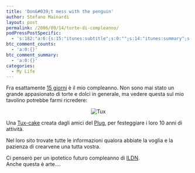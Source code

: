 ```yaml
---
title: 'Don&#039;t mess with the penguin'
author: Stefano Mainardi
layout: post
permalink: /2006/09/14/torte-di-compleanno/
podPressPostSpecific:
  - 's:182:"a:6:{s:15:"itunes:subtitle";s:0:"";s:14:"itunes:summary";s:0:"";s:15:"itunes:keywords";s:0:"";s:13:"itunes:author";s:0:"";s:15:"itunes:explicit";s:0:"";s:12:"itunes:block";s:2:"no";}";'
btc_comment_counts:
  - 'a:0:{}'
btc_comment_summary:
  - 'a:0:{}'
categories:
  - My Life
---
```

Fra esattamente [15 giorni][1] è il mio compleanno. Non sono mai stato un grande appasionato di torte e dolci in generale, ma vedere questa sul mio tavolino potrebbe farmi ricredere:

<div align="left" style="text-align: center">
  <img title="Tux" alt="Tux" src="http://wasatchlinux.com/tuxcake/blog.josephhall.com/tutorials/tuxcake/DSC09253-640.jpg" />
</div>

Una [Tux-cake][2] creata dagli amici del [Plug][3], per festeggiare i loro 10 anni di attività.

Nel loro sito trovate tutte le informazioni qualora abbiate la voglia e la pazienza di crearvene una tutta vostra.

Ci penserò per un ipotetico futuro compleanno di [ILDN][4].  
Anche questa è arte&#8230;.

 [1]: http://it.wikipedia.org/wiki/29_settembre
 [2]: http://wasatchlinux.com/tuxcake/blog.josephhall.com/tutorials/tuxcake/
 [3]: http://plug.org/
 [4]: http://associazione.ildn.net/